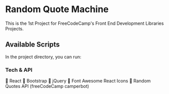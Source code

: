 # Random Quote Machine

This is the 1st Project for FreeCodeCamp's Front End Development Libraries Projects.

## Available Scripts

In the project directory, you can run:

### Tech & API

🚀 React 
🚀 Bootstrap 
🚀 jQuery
🚀 Font Awesome React Icons 
🚀 Random Quotes API (freeCodeCamp camperbot)
